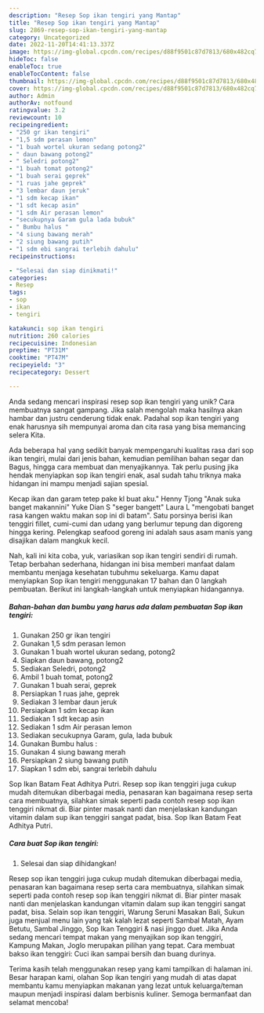 ```yaml
---
description: "Resep Sop ikan tengiri yang Mantap"
title: "Resep Sop ikan tengiri yang Mantap"
slug: 2869-resep-sop-ikan-tengiri-yang-mantap
category: Uncategorized
date: 2022-11-20T14:41:13.337Z
image: https://img-global.cpcdn.com/recipes/d88f9501c87d7813/680x482cq70/sop-ikan-tengiri-foto-resep-utama.jpg
hideToc: false
enableToc: true
enableTocContent: false
thumbnail: https://img-global.cpcdn.com/recipes/d88f9501c87d7813/680x482cq70/sop-ikan-tengiri-foto-resep-utama.jpg
cover: https://img-global.cpcdn.com/recipes/d88f9501c87d7813/680x482cq70/sop-ikan-tengiri-foto-resep-utama.jpg
author: Admin
authorAv: notfound
ratingvalue: 3.2
reviewcount: 10
recipeingredient:
- "250 gr ikan tengiri"
- "1,5 sdm perasan lemon"
- "1 buah wortel ukuran sedang potong2"
- " daun bawang potong2"
- " Seledri potong2"
- "1 buah tomat potong2"
- "1 buah serai geprek"
- "1 ruas jahe geprek"
- "3 lembar daun jeruk"
- "1 sdm kecap ikan"
- "1 sdt kecap asin"
- "1 sdm Air perasan lemon"
- "secukupnya Garam gula lada bubuk"
- " Bumbu halus "
- "4 siung bawang merah"
- "2 siung bawang putih"
- "1 sdm ebi sangrai terlebih dahulu"
recipeinstructions:

- "Selesai dan siap dinikmati!"
categories:
- Resep
tags:
- sop
- ikan
- tengiri

katakunci: sop ikan tengiri 
nutrition: 260 calories
recipecuisine: Indonesian
preptime: "PT31M"
cooktime: "PT47M"
recipeyield: "3"
recipecategory: Dessert

---
```





Anda sedang mencari inspirasi resep sop ikan tengiri yang unik? Cara membuatnya sangat gampang. Jika salah mengolah maka hasilnya akan hambar dan justru cenderung tidak enak. Padahal sop ikan tengiri yang enak harusnya sih mempunyai aroma dan cita rasa yang bisa memancing selera Kita.





Ada beberapa hal yang sedikit banyak mempengaruhi kualitas rasa dari sop ikan tengiri, mulai dari jenis bahan, kemudian pemilihan bahan segar dan Bagus, hingga cara membuat dan menyajikannya. Tak perlu pusing jika hendak menyiapkan sop ikan tengiri enak,      asal sudah tahu triknya maka hidangan ini mampu menjadi sajian spesial.














Kecap ikan dan garam tetep pake kl buat aku.&#34; Henny Tjong &#34;Anak suka banget makannini&#34; Yuke Dian S &#34;seger bangett&#34; Laura L &#34;mengobati banget rasa kangen waktu makan sop ini di batam&#34;. Satu porsinya berisi ikan tenggiri fillet, cumi-cumi dan udang yang berlumur tepung dan digoreng hingga kering. Pelengkap seafood goreng ini adalah saus asam manis yang disajikan dalam mangkuk kecil.






Nah, kali ini kita coba, yuk, variasikan sop ikan tengiri sendiri di rumah. Tetap berbahan sederhana, hidangan ini bisa memberi manfaat dalam membantu menjaga kesehatan tubuhmu sekeluarga. Kamu dapat menyiapkan Sop ikan tengiri menggunakan 17 bahan dan 0 langkah pembuatan. Berikut ini langkah-langkah untuk menyiapkan hidangannya.

<!--inarticleads1-->

##### Bahan-bahan dan bumbu yang harus ada dalam pembuatan Sop ikan tengiri:

1. Gunakan 250 gr ikan tengiri
1. Gunakan 1,5 sdm perasan lemon
1. Gunakan 1 buah wortel ukuran sedang, potong2
1. Siapkan  daun bawang, potong2
1. Sediakan  Seledri, potong2
1. Ambil 1 buah tomat, potong2
1. Gunakan 1 buah serai, geprek
1. Persiapkan 1 ruas jahe, geprek
1. Sediakan 3 lembar daun jeruk
1. Persiapkan 1 sdm kecap ikan
1. Sediakan 1 sdt kecap asin
1. Sediakan 1 sdm Air perasan lemon
1. Sediakan secukupnya Garam, gula, lada bubuk
1. Gunakan  Bumbu halus :
1. Gunakan 4 siung bawang merah
1. Persiapkan 2 siung bawang putih
1. Siapkan 1 sdm ebi, sangrai terlebih dahulu


Sop Ikan Batam Feat Adhitya Putri. Resep sop ikan tenggiri juga cukup mudah ditemukan diberbagai media, penasaran kan bagaimana resep serta cara membuatnya, silahkan simak seperti pada contoh resep sop ikan tenggiri nikmat di. Biar pinter masak nanti dan menjelaskan kandungan vitamin dalam sup ikan tenggiri sangat padat, bisa. Sop Ikan Batam Feat Adhitya Putri. 

<!--inarticleads2-->

##### Cara buat Sop ikan tengiri:


1. Selesai dan siap dihidangkan!

Resep sop ikan tenggiri juga cukup mudah ditemukan diberbagai media, penasaran kan bagaimana resep serta cara membuatnya, silahkan simak seperti pada contoh resep sop ikan tenggiri nikmat di. Biar pinter masak nanti dan menjelaskan kandungan vitamin dalam sup ikan tenggiri sangat padat, bisa. Selain sop ikan tenggiri, Warung Seruni Masakan Bali, Sukun juga menjual menu lain yang tak kalah lezat seperti Sambal Matah, Ayam Betutu, Sambal Jinggo, Sop Ikan Tenggiri &amp; nasi jinggo duet. Jika Anda sedang mencari tempat makan yang menyajikan sop ikan tenggiri, Kampung Makan, Joglo merupakan pilihan yang tepat. Cara membuat bakso ikan tenggiri: Cuci ikan sampai bersih dan buang durinya. 

Terima kasih telah menggunakan resep yang kami tampilkan di halaman ini. Besar harapan kami, olahan Sop ikan tengiri yang mudah di atas dapat membantu kamu menyiapkan makanan yang lezat untuk keluarga/teman maupun menjadi inspirasi dalam berbisnis kuliner. Semoga bermanfaat dan selamat mencoba!
